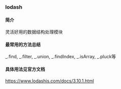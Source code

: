 ### lodash

#### 简介

灵活好用的数据结构处理模块

#### 最常用的方法总结
\_.find, \_.filter, \_.union, \_.findIndex, \_.isArray, \_.pluck等

#### 具体用法见官方文档

https://www.lodashjs.com/docs/3.10.1.html
